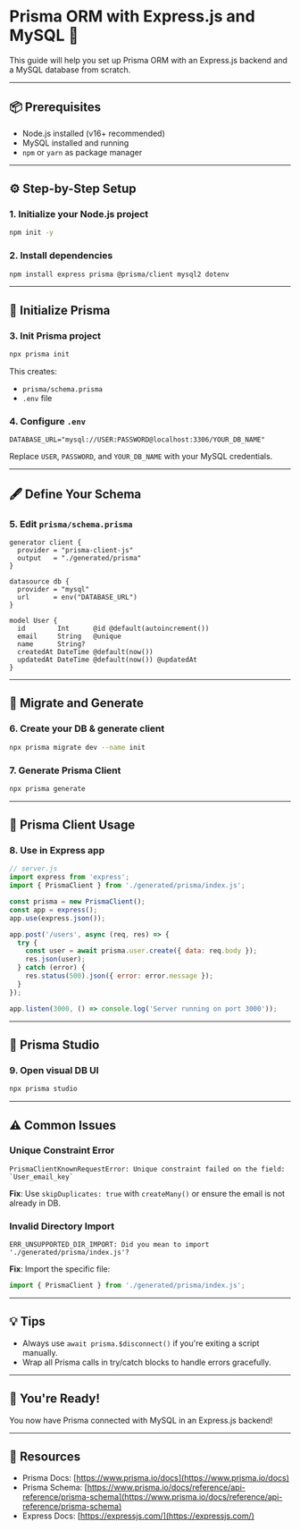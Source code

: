 # Prisma ORM with Express.js and MySQL 🚀

This guide will help you set up Prisma ORM with an Express.js backend and a MySQL database from scratch.

---

## 📦 Prerequisites

* Node.js installed (v16+ recommended)
* MySQL installed and running
* `npm` or `yarn` as package manager

---

## ⚙️ Step-by-Step Setup

### 1. Initialize your Node.js project

```bash
npm init -y
```

### 2. Install dependencies

```bash
npm install express prisma @prisma/client mysql2 dotenv
```

---

## 🔨 Initialize Prisma

### 3. Init Prisma project

```bash
npx prisma init
```

This creates:

* `prisma/schema.prisma`
* `.env` file

### 4. Configure `.env`

```env
DATABASE_URL="mysql://USER:PASSWORD@localhost:3306/YOUR_DB_NAME"
```

Replace `USER`, `PASSWORD`, and `YOUR_DB_NAME` with your MySQL credentials.

---

## 🖋️ Define Your Schema

### 5. Edit `prisma/schema.prisma`

```prisma
generator client {
  provider = "prisma-client-js"
  output   = "./generated/prisma"
}

datasource db {
  provider = "mysql"
  url      = env("DATABASE_URL")
}

model User {
  id        Int      @id @default(autoincrement())
  email     String   @unique
  name      String?
  createdAt DateTime @default(now())
  updatedAt DateTime @default(now()) @updatedAt
}
```

---

## 📂 Migrate and Generate

### 6. Create your DB & generate client

```bash
npx prisma migrate dev --name init
```

### 7. Generate Prisma Client

```bash
npx prisma generate
```

---

## 📁 Prisma Client Usage

### 8. Use in Express app

```js
// server.js
import express from 'express';
import { PrismaClient } from './generated/prisma/index.js';

const prisma = new PrismaClient();
const app = express();
app.use(express.json());

app.post('/users', async (req, res) => {
  try {
    const user = await prisma.user.create({ data: req.body });
    res.json(user);
  } catch (error) {
    res.status(500).json({ error: error.message });
  }
});

app.listen(3000, () => console.log('Server running on port 3000'));
```

---

## 🎡 Prisma Studio

### 9. Open visual DB UI

```bash
npx prisma studio
```

---

## ⚠️ Common Issues

### Unique Constraint Error

```
PrismaClientKnownRequestError: Unique constraint failed on the field: `User_email_key`
```

**Fix**: Use `skipDuplicates: true` with `createMany()` or ensure the email is not already in DB.

### Invalid Directory Import

```
ERR_UNSUPPORTED_DIR_IMPORT: Did you mean to import './generated/prisma/index.js'?
```

**Fix**: Import the specific file:

```js
import { PrismaClient } from './generated/prisma/index.js';
```

---

## 💡 Tips

* Always use `await prisma.$disconnect()` if you're exiting a script manually.
* Wrap all Prisma calls in try/catch blocks to handle errors gracefully.

---

## 🚀 You're Ready!

You now have Prisma connected with MySQL in an Express.js backend!

---

## 📄 Resources

* Prisma Docs: [https://www.prisma.io/docs](https://www.prisma.io/docs)
* Prisma Schema: [https://www.prisma.io/docs/reference/api-reference/prisma-schema](https://www.prisma.io/docs/reference/api-reference/prisma-schema)
* Express Docs: [https://expressjs.com/](https://expressjs.com/)
